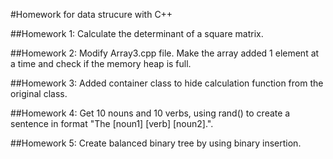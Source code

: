 #Homework for data strucure with C++

##Homework 1:
Calculate the determinant of a square matrix. 

##Homework 2:
Modify Array3.cpp file. Make the array added 1 element at a time and check if the memory heap is full.

##Homework 3:
Added container class to hide calculation function from the original class.

##Homework 4:
Get 10 nouns and 10 verbs, using rand() to create a sentence in format "The [noun1] [verb] [noun2].".

##Homework 5:
Create balanced binary tree by using binary insertion.

